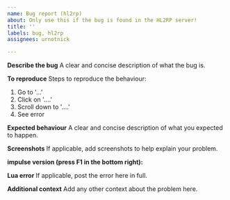 ```yaml
---
name: Bug report (hl2rp)
about: Only use this if the bug is found in the HL2RP server!
title: ''
labels: bug, hl2rp
assignees: urnotnick

---
```


**Describe the bug**
A clear and concise description of what the bug is.

**To reproduce**
Steps to reproduce the behaviour:
1. Go to '...'
2. Click on '....'
3. Scroll down to '....'
4. See error

**Expected behaviour**
A clear and concise description of what you expected to happen.

**Screenshots**
If applicable, add screenshots to help explain your problem.

**impulse version (press F1 in the bottom right):**

**Lua error**
If applicable, post the error here in full.

**Additional context**
Add any other context about the problem here.
